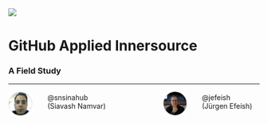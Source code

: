 
<img width="240px" src="images/octo-white.png">

# GitHub Applied Innersource

### A Field Study

---

<div style="display: flex; align-items: center; justify-content: center">
<div><img src="../images/snsinahub.png" /></div>
<div style="padding:0px 100px 10px 30px">@snsinahub (Siavash Namvar)</div>

<div><img src="../images/jefeish.png" /></div>
<div style="padding:0px 10px 10px 30px">@jefeish (Jürgen Efeish)</div>
</div>
